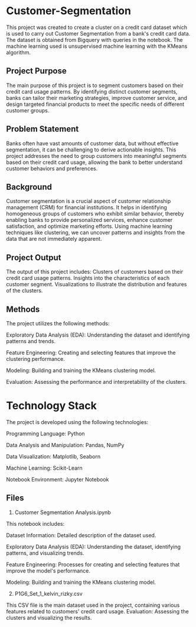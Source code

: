 # Customer-Segmentation

This project was created to create a cluster on a credit card dataset which is used to carry out Customer Segmentation from a bank's credit card data. The dataset is obtained from Bigquery with queries in the notebook. The machine learning used is unsupervised machine learning with the KMeans algorithm.

## Project Purpose
The main purpose of this project is to segment customers based on their credit card usage patterns. By identifying distinct customer segments, banks can tailor their marketing strategies, improve customer service, and design targeted financial products to meet the specific needs of different customer groups.

## Problem Statement
Banks often have vast amounts of customer data, but without effective segmentation, it can be challenging to derive actionable insights. This project addresses the need to group customers into meaningful segments based on their credit card usage, allowing the bank to better understand customer behaviors and preferences.

## Background
Customer segmentation is a crucial aspect of customer relationship management (CRM) for financial institutions. It helps in identifying homogeneous groups of customers who exhibit similar behavior, thereby enabling banks to provide personalized services, enhance customer satisfaction, and optimize marketing efforts. Using machine learning techniques like clustering, we can uncover patterns and insights from the data that are not immediately apparent.

## Project Output

The output of this project includes:
Clusters of customers based on their credit card usage patterns.
Insights into the characteristics of each customer segment.
Visualizations to illustrate the distribution and features of the clusters.

## Methods
The project utilizes the following methods:

Exploratory Data Analysis (EDA): Understanding the dataset and identifying patterns and trends.

Feature Engineering: Creating and selecting features that improve the clustering performance.

Modeling: Building and training the KMeans clustering model.

Evaluation: Assessing the performance and interpretability of the clusters.

# Technology Stack

The project is developed using the following technologies:

Programming Language: Python

Data Analysis and Manipulation: Pandas, NumPy

Data Visualization: Matplotlib, Seaborn

Machine Learning: Scikit-Learn

Notebook Environment: Jupyter Notebook

## Files

1. Customer Segmentation Analysis.ipynb

This notebook includes:

Dataset Information: Detailed description of the dataset used.

Exploratory Data Analysis (EDA): Understanding the dataset, identifying patterns, and visualizing trends.

Feature Engineering: Processes for creating and selecting features that improve the model's performance.

Modeling: Building and training the KMeans clustering model.

2. P1G6_Set_1_kelvin_rizky.csv

This CSV file is the main dataset used in the project, containing various features related to customers' credit card usage.
Evaluation: Assessing the clusters and visualizing the results.
